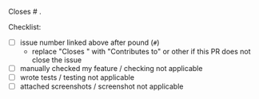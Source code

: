 Closes # .

Checklist:
- [ ] issue number linked above after pound (`#`)
    - replace "Closes " with "Contributes to" or other if this PR does not close the issue
- [ ] manually checked my feature / checking not applicable
- [ ] wrote tests / testing not applicable
- [ ] attached screenshots / screenshot not applicable
